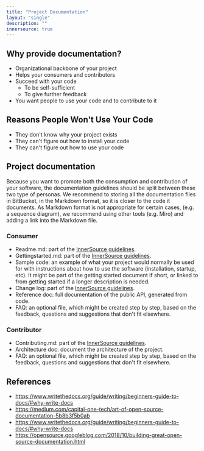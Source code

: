 ```yaml
---
title: "Project Documentation"
layout: "single"
description: ""
innersource: true
---
```


## Why provide documentation?

- Organizational backbone of your project
- Helps your consumers and contributors
- Succeed with your code
  - To be self-sufficient
  - To give further feedback
- You want people to use your code and to contribute to it

## Reasons People Won't Use Your Code

- They don't know why your project exists
- They can't figure out how to install your code
- They can't figure out how to use your code

## Project documentation

Because you want to promote both the consumption and contribution of your software, the documentation guidelines should be split between these two type of personas.
We recommend to storing all the documentation files in BitBucket, in the Markdown format, so it is closer to the code it documents.
As Markdown format is not appropriate for certain cases, (e.g. a sequence diagram), we recommend using other tools (e.g. Miro) and adding a link into the Markdown file.

### Consumer

- Readme.md:
  part of the [InnerSource guidelines](../README.MD).
- Gettingstarted.md:
  part of the [InnerSource guidelines](../README.MD).
- Sample code:
  an example of what your project would normally be used for with instructions about how to use the software (installation, startup, etc). It might be part of the getting started document if short, or linked to from getting started if a longer description is needed.
- Change log:
  part of the [InnerSource guidelines](../README.MD).
- Reference doc:
  full documentation of the public API, generated from code.
- FAQ: an optional file, which might be created step by step, based on the feedback, questions and suggestions that don't fit elsewhere.

### Contributor

- Contributing.md:
  part of the [InnerSource guidelines](../CONTRIBUTING.MD).
- Architecture doc: document the architecture of the project.
- FAQ: an optional file, which might be created step by step, based on the feedback, questions and suggestions that don't fit elsewhere.

## References

- https://www.writethedocs.org/guide/writing/beginners-guide-to-docs/#why-write-docs
- https://medium.com/capital-one-tech/art-of-open-source-documentation-5b8b3f5b0ab
- https://www.writethedocs.org/guide/writing/beginners-guide-to-docs/#why-write-docs
- https://opensource.googleblog.com/2018/10/building-great-open-source-documentation.html
